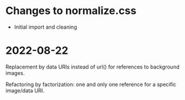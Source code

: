 # Changes to normalize.css

* Initial import and cleaning

# 2022-08-22

Replacement by data URIs instead of url() for references to background images.

Refactoring by factorization: one and only one reference for a specific image/data URI.
